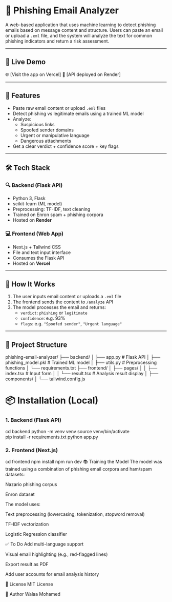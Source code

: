 # 📧 Phishing Email Analyzer

A web-based application that uses machine learning to detect phishing emails based on message content and structure. Users can paste an email or upload a `.eml` file, and the system will analyze the text for common phishing indicators and return a risk assessment.

---

## 🚀 Live Demo
🌐 [Visit the app on Vercel]
🔗 [API deployed on Render]

---

## 🧠 Features

- Paste raw email content or upload `.eml` files
- Detect phishing vs legitimate emails using a trained ML model
- Analyze:
  - Suspicious links
  - Spoofed sender domains
  - Urgent or manipulative language
  - Dangerous attachments
- Get a clear verdict + confidence score + key flags

---

## 🛠️ Tech Stack

### 🔍 Backend (Flask API)
- Python 3, Flask
- scikit-learn (ML model)
- Preprocessing: TF-IDF, text cleaning
- Trained on Enron spam + phishing corpora
- Hosted on **Render**

### 💻 Frontend (Web App)
- Next.js + Tailwind CSS
- File and text input interface
- Consumes the Flask API
- Hosted on **Vercel**

---

## 🧪 How It Works

1. The user inputs email content or uploads a `.eml` file
2. The frontend sends the content to `/analyze` API
3. The model processes the email and returns:
   - `verdict`: `phishing` or `legitimate`
   - `confidence`: e.g. 93%
   - `flags`: e.g. `"Spoofed sender"`, `"Urgent language"`

---

## 📁 Project Structure

phishing-email-analyzer/
├── backend/
│ ├── app.py # Flask API
│ ├── phishing_model.pkl # Trained ML model
│ ├── utils.py # Preprocessing functions
│ └── requirements.txt
├── frontend/
│ ├── pages/
│ │ ├── index.tsx # Input form
│ │ └── result.tsx # Analysis result display
│ ├── components/
│ └── tailwind.config.js

# 📦 Installation (Local)

### 1. Backend (Flask API)

cd backend
python -m venv venv
source venv/bin/activate  
pip install -r requirements.txt
python app.py

### 2. Frontend (Next.js)
cd frontend
npm install
npm run dev
📚 Training the Model
The model was trained using a combination of phishing email corpora and ham/spam datasets:

Nazario phishing corpus

Enron dataset

The model uses:

Text preprocessing (lowercasing, tokenization, stopword removal)

TF-IDF vectorization

Logistic Regression classifier

✅ To Do
 Add multi-language support

 Visual email highlighting (e.g., red-flagged lines)

 Export result as PDF

 Add user accounts for email analysis history

📄 License
MIT License

👤 Author
Walaa Mohamed